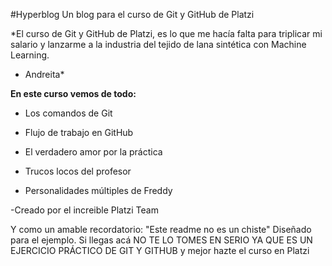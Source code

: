 #Hyperblog
Un blog para el curso de Git y GitHub de Platzi

*El curso de Git y GitHub de Platzi, es lo que me hacía falta para triplicar mi salario y lanzarme a la industria del tejido de lana sintética con Machine Learning.
- Andreita*

**En este curso vemos de todo:**

- Los comandos de Git

- Flujo de trabajo en GitHub

- El verdadero amor por  la práctica

- Trucos locos del profesor

- Personalidades múltiples de Freddy

-Creado por el increible Platzi Team


Y como un amable recordatorio: "Este readme no es un chiste" Diseñado para el ejemplo. Si llegas acá NO TE LO TOMES EN SERIO YA QUE ES UN EJERCICIO PRÁCTICO DE GIT Y GITHUB y mejor hazte el curso en Platzi